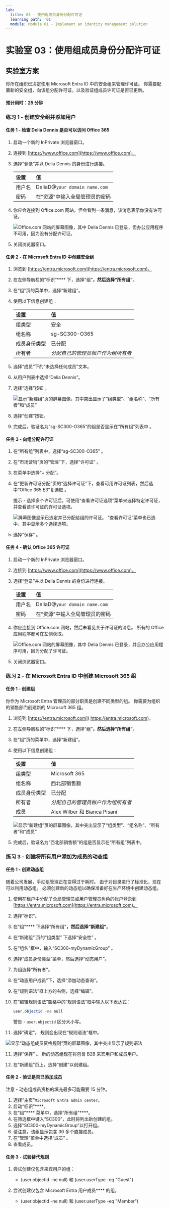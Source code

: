 ```yaml
---
lab:
  title: 03 - 使用组成员身份分配许可证
  learning path: '01'
  module: Module 01 - Implement an identity management solution
---
```


# 实验室 03：使用组成员身份分配许可证

## 实验室方案

你所在组织已决定使用 Microsoft Entra ID 中的安全组来管理许可证。 你需要配置新的安全组，向该组分配许可证，以及验证组成员许可证是否已更新。

#### 预计用时：25 分钟

### 练习 1 - 创建安全组并添加用户

#### 任务 1 - 检查 Delia Dennis 是否可以访问 Office 365

1. 启动一个新的 InPrivate 浏览器窗口。
2. 连接到 [https://www.office.com](https://www.office.com)。
3. 选择“登录”并以 Delia Dennis 的身份进行连接。

   | **设置**| **值**|
   | :--- | :--- |
   | 用户名 | DeliaD@`your domain name.com`|
   | 密码| 在“资源”中输入全局管理员的密码|

4. 你应会连接到 Office.com 网站，但会看到一条消息，该消息表示你没有许可证。

   ![Office.com 网站的屏幕图像，其中 Delia Dennis 已登录，但办公应用程序不可用，因为没有分配许可证。](./media/delia-no-office-license.png)
    
5. 关闭浏览器窗口。

#### 任务 2 - 在 Microsoft Entra ID 中创建安全组

1. 浏览到 [https://entra.microsoft.com](https://entra.microsoft.com)。

2. 在左侧导航栏的“标识”**** 下，选择“组”****，然后选择“所有组”****。
3. 在“组”页的菜单中，选择“新建组”。
4. 使用以下信息创建组：

   | **设置**| **值**|
   | :--- | :--- |
   | 组类型| 安全|
   | 组名称| sg-SC300-O365|
   | 成员身份类型| 已分配|
   | 所有者| *分配自己的管理员帐户作为组所有者*|

5. 选择“成员”下的“未选择任何成员”文本。
6. 从用户列表中选择“Delia Dennis”。
7. 选择“选择”按钮  。

   ![显示“新建组”页的屏幕图像，其中突出显示了“组类型”、“组名称”、“所有者”和“成员”](./media/lp1-mod2-create-group.png)

8. 选择“创建”按钮。
9. 完成后，验证名为“sg-SC300-O365”的组是否显示在“所有组”列表中 。

#### 任务 3 - 向组分配许可证

1. 在“所有组”列表中，选择“sg-SC300-O365” 。
2. 在“市场营销”页的“管理”下，选择“许可证” 。
3. 在菜单中选择“+ 分配”。
4. 在“更新许可证分配”页的“选择许可证”下，查看可用许可证列表，然后选中“Office 365 E3”复选框 。

   提示 - 选择多个许可证后，可使用“查看许可证选项”菜单来选择特定许可证，并查看该许可证的许可证选项。

   ![屏幕图像显示已选定并已分配给组的许可证。 “查看许可证”菜单也已选中，其中显示多个选择选项。](./media/lp1-mod2-assign-license-group.png)

6. 选择“保存”  。

#### 任务 4 - 确认 Office 365 许可证

1. 启动一个新的 InPrivate 浏览器窗口。
2. 连接到 [https://www.office.com](https://www.office.com)。
3. 选择“登录”并以 Delia Dennis 的身份进行连接。

   | **设置**| **值**|
   | :--- | :--- |
   | 用户名 | DeliaD@`your domain name.com`|
   | 密码| 在“资源”中输入全局管理员的密码|

4. 你应连接到 Office.com 网站，然后未看见关于许可证的消息。 所有的 Office 应用程序都可在左侧获取。

   ![Office.com 网站的屏幕图像，其中 Delia Dennis 已登录，并且办公应用程序可用，因为分配了许可证。](./media/delia-office-license.png)
    
5. 关闭浏览器窗口。 

### 练习 2 - 在 Microsoft Entra ID 中创建 Microsoft 365 组

#### 任务 1 - 创建组

你作为 Microsoft Entra 管理员的部分职责是创建不同类型的组。 你需要为组织的销售部门创建新的 Microsoft 365 组。

1. 浏览到 [https://entra.microsoft.com]( https://entra.microsoft.com)。

2. 在左侧导航栏的“标识”**** 下，选择“组”****，然后选择“所有组”****。

3. 在“组”页的菜单中，选择“新建组”。

4. 使用以下信息创建组：

   | **设置**| **值**|
   | :--- | :--- |
   | 组类型| Microsoft 365|
   | 组名称| 西北部销售额|
   | 成员身份类型| 已分配|
   | 所有者| *分配自己的管理员帐户作为组所有者*|
   | 成员| Alex Wilber 和 Bianca Pisani|

   ![显示“新建组”页的屏幕图像，其中突出显示了“组类型”、“组名称”、“所有者”和“成员”](./media/lp1-mod2-create-o365-group.png)

5. 完成后，验证名为“西北部销售额”的组是否显示在“所有组”列表中。

### 练习 3 - 创建将所有用户添加为成员的动态组

#### 任务 1 - 创建动态组

随着公司发展，手动组管理正在变得过于耗时。 由于对目录进行了标准化，现在可以利用动态组。 必须创建新的动态组以确保准备好在生产环境中创建动态组。

1. 使用在租户中分配了全局管理员或用户管理员角色的帐户登录到 [https://entra.microsoft.com](https://entra.microsoft.com)。

2. 选择“标识”。

3. 在“组”**** 下选择“所有组”****，然后选择“新建组”****。

4. 在“新建组”  页的“组类型”  下选择“安全性”  。

5. 在“组名”框中，输入“SC300-myDynamicGroup” 。

6. 选择“成员身份类型”菜单，然后选择“动态用户”。

7. 为组选择“所有者”。

7. 在“动态用户成员”下，选择“添加动态查询”。

8. 在“规则语法”框上方的右侧，选择“编辑”。

9. 在“编辑规则语法”窗格中的“规则语法”框中输入以下表达式：

   ```powershell
   user.objectid -ne null
   ```

   警告 - `user.objectid` 区分大小写。

10. 选择“确定”。 规则会出现在“规则语法”框中。

   ![显示“动态组成员资格规则”页的屏幕图像，其中突出显示了规则语法](./media/lp1-mod3-dynamic-group-membership-rule.png)

11. 选择“保存”  。 新的动态组现在将包含 B2B 来宾用户和成员用户。

12. 在“新建组”页上，选择“创建”以创建组。

#### 任务 2 - 验证是否已添加成员

注意 - 动态组成员资格的填充最多可能需要 15 分钟。

1. 选择“主页”`Microsoft Entra admin center`。
2. 启动“标识”****。
3. 在“组”**** 菜单中，选择“所有组”****。
4. 在筛选框中键入“SC300”，此时将列出新创建的组。
5. 选择“SC300-myDynamicGroup”以打开组。
6. 请注意，该组显示包含 30 多个直接成员。
7. 在“管理”菜单中选择“成员” 。
8. 查看成员。

#### 任务 3 - 试验替代规则

1. 尝试创建仅包含来宾用户的组：

   - (user.objectid -ne null) 和 (user.userType -eq "Guest")

2. 尝试创建仅包含 Microsoft Entra 用户成员**** 的组。

   - (user.objectid -ne null) 和 (user.userType -eq "Member")
